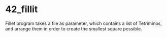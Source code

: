 # 42_fillit
Fillet program takes a file as parameter, which contains a list of Tetriminos, and arrange them in order to create the smallest square possible.

